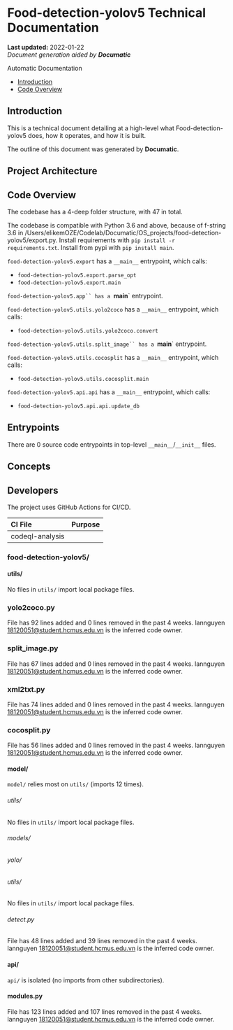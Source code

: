 # Food-detection-yolov5 Technical Documentation

**Last updated:** 2022-01-22\
_Document generation aided by **Documatic**_

Automatic Documentation

* [Introduction](#introduction)
* [Code Overview](#code-overview)

## Introduction

This is a technical document detailing
        at a high-level
        what Food-detection-yolov5 does, how it operates,
        and how it is built.

The outline of this document was generated
        by **Documatic**.
<!---Documatic-section-group: arch-start--->


## Project Architecture


<!---Documatic-section-group: arch-end--->

<!---Documatic-section-group: helloworld-start--->


## Code Overview

The codebase has a 4-deep folder structure, with 47 in total.
<!---Documatic-section-helloworld: setup-start--->
The codebase is compatible with Python 3.6 and above, because of f-string 3.6 in /Users/elikemOZE/Codelab/Documatic/OS_projects/food-detection-yolov5/export.py.
Install requirements with `pip install -r requirements.txt`.
Install from pypi with `pip install main`.



<!---Documatic-section-helloworld: setup-end--->
`food-detection-yolov5.export` has a `__main__` entrypoint, which calls:

* `food-detection-yolov5.export.parse_opt`
* `food-detection-yolov5.export.main`

`food-detection-yolov5.app`` has a `__main__` entrypoint.

`food-detection-yolov5.utils.yolo2coco` has a `__main__` entrypoint, which calls:

* `food-detection-yolov5.utils.yolo2coco.convert`

`food-detection-yolov5.utils.split_image`` has a `__main__` entrypoint.

`food-detection-yolov5.utils.cocosplit` has a `__main__` entrypoint, which calls:

* `food-detection-yolov5.utils.cocosplit.main`

`food-detection-yolov5.api.api` has a `__main__` entrypoint, which calls:

* `food-detection-yolov5.api.api.update_db`


<!---Documatic-section-helloworld: entrypoints-start--->


## Entrypoints

There are 0 source code entrypoints in top-level `__main__`/`__init__` files.


<!---Documatic-section-helloworld: entrypoints-end--->

<!---Documatic-section-group: concept-start--->
## Concepts
<!---Documatic-section-group: concept-end--->

<!---Documatic-section-group: helloworld-end--->

<!---Documatic-section-group: dev-start--->


## Developers
<!---Documatic-section-dev: setup-start--->





<!---Documatic-section-dev: setup-end--->

<!---Documatic-section-dev: ci-start--->
The project uses GitHub Actions for CI/CD.

| CI File | Purpose |
|:----|:----|
| codeql-analysis |  |


<!---Documatic-section-dev: ci-end--->

<!---Documatic-section-group: dev-end--->

### **food-detection-yolov5/**

#### utils/

No files in `utils/` import local package files.

<!---Documatic-section-file: utils/yolo2coco.py--->

### yolo2coco.py


File has 92 lines added and 0 lines removed
                in the past 4 weeks. lannguyen <18120051@student.hcmus.edu.vn> is the inferred code owner.


<!---Documatic-section-file: utils/split_image.py--->

### split_image.py


File has 67 lines added and 0 lines removed
                in the past 4 weeks. lannguyen <18120051@student.hcmus.edu.vn> is the inferred code owner.


<!---Documatic-section-file: utils/xml2txt.py--->

### xml2txt.py


File has 74 lines added and 0 lines removed
                in the past 4 weeks. lannguyen <18120051@student.hcmus.edu.vn> is the inferred code owner.


<!---Documatic-section-file: utils/cocosplit.py--->

### cocosplit.py


File has 56 lines added and 0 lines removed
                in the past 4 weeks. lannguyen <18120051@student.hcmus.edu.vn> is the inferred code owner.


#### model/

`model/` relies most on `utils/` (imports 12 times).

###### utils/

No files in `utils/` import local package files.

###### models/

###### yolo/

###### utils/

No files in `utils/` import local package files.

<!---Documatic-section-file: model/detect.py--->

###### detect.py


File has 48 lines added and 39 lines removed
                in the past 4 weeks. lannguyen <18120051@student.hcmus.edu.vn> is the inferred code owner.


#### api/

`api/` is isolated (no imports from other subdirectories).

<!---Documatic-section-file: modules.py--->

#### modules.py


File has 123 lines added and 107 lines removed
                in the past 4 weeks. lannguyen <18120051@student.hcmus.edu.vn> is the inferred code owner.
